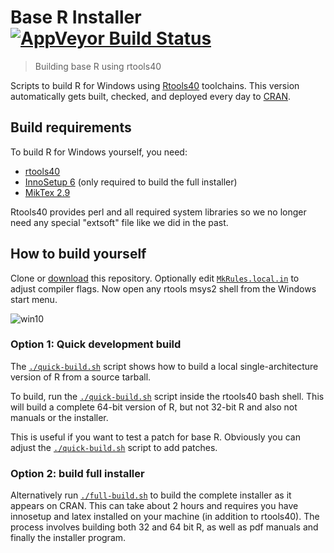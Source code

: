 # Base R Installer [![AppVeyor Build Status](https://ci.appveyor.com/api/projects/status/github/r-windows/r-installer?branch=master)](https://ci.appveyor.com/project/jeroen/r-installer) 

> Building base R using rtools40

Scripts to build R for Windows using [Rtools40](https://github.com/r-windows/rtools-installer) toolchains. This version automatically gets built, checked, and deployed every day to [CRAN](https://cran.r-project.org/bin/windows/base/rdevel.html).

## Build requirements

To build R for Windows yourself, you need:

 - [rtools40](https://github.com/r-windows/docs/blob/master/rtools40.md)
 - [InnoSetup 6](https://www.jrsoftware.org/isdl.php) (only required to build the full installer)
 - [MikTex 2.9](https://cloud.r-project.org/bin/windows/Rtools/basic-miktex-2.9.7152-x64.exe)

Rtools40 provides perl and all required system libraries so we no longer need any special "extsoft" file like we did in the past.

## How to build yourself

Clone or [download](https://github.com/r-windows/r-installer/archive/master.zip) this repository. Optionally edit [`MkRules.local.in`](MkRules.local.in) to adjust compiler flags. Now open any rtools msys2 shell from the Windows start menu.

![win10](https://user-images.githubusercontent.com/216319/73364595-1fe28080-42ab-11ea-9858-ac8c660757d6.png)

### Option 1: Quick development build

The  [`./quick-build.sh`](quick-build.sh) script shows how to build a local single-architecture version of R from a source tarball.

To build, run the [`./quick-build.sh`](quick-build.sh) script inside the rtools40 bash shell. This will build a complete 64-bit version of R, but not 32-bit R and also not manuals or the installer.

This is useful if you want to test a patch for base R. Obviously you can adjust the [`./quick-build.sh`](quick-build.sh) script to add patches.

### Option 2: build full installer

Alternatively run [`./full-build.sh`](full-build.sh) to build the complete installer as it appears on CRAN. This can take about 2 hours and requires you have innosetup and latex installed on your machine (in addition to rtools40). The process involves building both 32 and 64 bit R, as well as pdf manuals and finally the installer program. 

